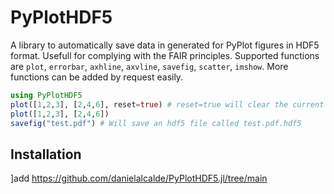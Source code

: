 
# PyPlotHDF5

A library to automatically save data in generated for PyPlot figures in HDF5 format. Usefull for complying with the FAIR principles. Supported functions are  `plot`, `errorbar`, `axhline`, `axvline`, `savefig`, `scatter`, `imshow`. More functions can be added by request easily.

```jl
using PyPlotHDF5
plot([1,2,3], [2,4,6], reset=true) # reset=true will clear the current saved data
plot([1,2,3], [2,4,6])
savefig("test.pdf") # Will save an hdf5 file called test.pdf.hdf5
```

## Installation
]add https://github.com/danielalcalde/PyPlotHDF5.jl/tree/main
